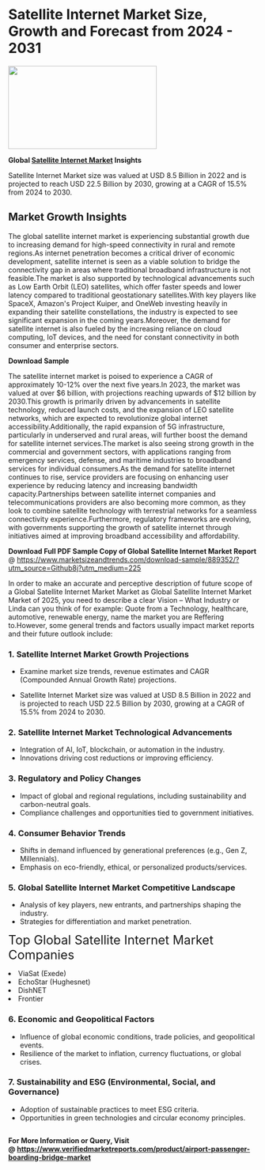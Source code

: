 <H1>Satellite Internet Market Size, Growth and Forecast from 2024 - 2031</H1><img class="aligncenter size-medium wp-image-584254" src="https://thirdeyenews.in/wp-content/uploads/2024/09/Global-Market-Research-300x168.jpeg" alt="" width="300" height="168" /><p><strong>Global&nbsp;<a href="https://www.marketsizeandtrends.com/download-sample/889352/?utm_source=Github8j?utm_medium=225">Satellite Internet Market</a> Insights</strong></p><p>Satellite Internet Market size was valued at USD 8.5 Billion in 2022 and is projected to reach USD 22.5 Billion by 2030, growing at a CAGR of 15.5% from 2024 to 2030.</p><p><h2>Market Growth Insights</h2> <p>The global satellite internet market is experiencing substantial growth due to increasing demand for high-speed connectivity in rural and remote regions.As internet penetration becomes a critical driver of economic development, satellite internet is seen as a viable solution to bridge the connectivity gap in areas where traditional broadband infrastructure is not feasible.The market is also supported by technological advancements such as Low Earth Orbit (LEO) satellites, which offer faster speeds and lower latency compared to traditional geostationary satellites.With key players like SpaceX, Amazon's Project Kuiper, and OneWeb investing heavily in expanding their satellite constellations, the industry is expected to see significant expansion in the coming years.Moreover, the demand for satellite internet is also fueled by the increasing reliance on cloud computing, IoT devices, and the need for constant connectivity in both consumer and enterprise sectors.</p> <p><strong>Download Sample</strong></p> <p>The satellite internet market is poised to experience a CAGR of approximately 10-12% over the next five years.In 2023, the market was valued at over $6 billion, with projections reaching upwards of $12 billion by 2030.This growth is primarily driven by advancements in satellite technology, reduced launch costs, and the expansion of LEO satellite networks, which are expected to revolutionize global internet accessibility.Additionally, the rapid expansion of 5G infrastructure, particularly in underserved and rural areas, will further boost the demand for satellite internet services.The market is also seeing strong growth in the commercial and government sectors, with applications ranging from emergency services, defense, and maritime industries to broadband services for individual consumers.As the demand for satellite internet continues to rise, service providers are focusing on enhancing user experience by reducing latency and increasing bandwidth capacity.Partnerships between satellite internet companies and telecommunications providers are also becoming more common, as they look to combine satellite technology with terrestrial networks for a seamless connectivity experience.Furthermore, regulatory frameworks are evolving, with governments supporting the growth of satellite internet through initiatives aimed at improving broadband accessibility and affordability.</p> <p><span class=""><strong>Download Full PDF Sample Copy of Global Satellite Internet Market Report</strong> @ <a href="https://www.marketsizeandtrends.com/download-sample/889352/?utm_source=Github8j?utm_medium=225" target="_blank">https://www.marketsizeandtrends.com/download-sample/889352/?utm_source=Github8j?utm_medium=225</a></span></p><p>In order to make an accurate and perceptive description of future scope of a Global&nbsp;Satellite Internet Market Market as Global&nbsp;Satellite Internet Market Market of 2025, you need to describe a clear Vision &ndash; What Industry or Linda can you think of for example: Quote from a Technology, healthcare, automotive, renewable energy, name the market you are Reffering to.However, some general trends and factors usually impact market reports and their future outlook include:</p><h3>1.&nbsp;<strong>Satellite Internet Market Growth Projections</strong></h3><ul><li>Examine market size trends, revenue estimates and CAGR (Compounded Annual Growth Rate) projections.</li><li><p>Satellite Internet Market size was valued at USD 8.5 Billion in 2022 and is projected to reach USD 22.5 Billion by 2030, growing at a CAGR of 15.5% from 2024 to 2030.</p></li></ul><h3>2.&nbsp;<strong>Satellite Internet Market Technological Advancements</strong></h3><ul><li>Integration of AI, IoT, blockchain, or automation in the industry.</li><li>Innovations driving cost reductions or improving efficiency.</li></ul><h3>3.&nbsp;<strong>Regulatory and Policy Changes</strong></h3><ul><li>Impact of global and regional regulations, including sustainability and carbon-neutral goals.</li><li>Compliance challenges and opportunities tied to government initiatives.</li></ul><h3>4.&nbsp;<strong>Consumer Behavior Trends</strong></h3><ul><li>Shifts in demand influenced by generational preferences (e.g., Gen Z, Millennials).</li><li>Emphasis on eco-friendly, ethical, or personalized products/services.</li></ul><h3>5.&nbsp;<strong>Global Satellite Internet Market Competitive Landscape</strong></h3><ul><li>Analysis of key players, new entrants, and partnerships shaping the industry.</li><li>Strategies for differentiation and market penetration.</li></ul><p data-pm-slice="1 1 []"><span style="color: inherit; font-family: inherit; font-size: 25px;">Top Global Satellite Internet Market Companies</span></p><div class="" data-test-id=""><p><li>ViaSat (Exede)</li><li> EchoStar (Hughesnet)</li><li> DishNET</li><li> Frontier</li></p></div><h3>6.&nbsp;<strong>Economic and Geopolitical Factors</strong></h3><ul><li>Influence of global economic conditions, trade policies, and geopolitical events.</li><li>Resilience of the market to inflation, currency fluctuations, or global crises.</li></ul><h3>7.&nbsp;<strong>Sustainability and ESG (Environmental, Social, and Governance)</strong></h3><ul><li>Adoption of sustainable practices to meet ESG criteria.</li><li>Opportunities in green technologies and circular economy principles.</li></ul><h2><strong style="font-size: 14px;">For More Information or Query, Visit @&nbsp;</strong><a style="background-color: #ffffff; font-size: 14px;" href="https://www.marketsizeandtrends.com/report/satellite-internet-market-/" target="_blank">https://www.verifiedmarketreports.com/product/airport-passenger-boarding-bridge-market</a></h2>